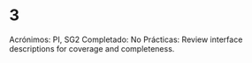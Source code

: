 # 3

Acrónimos: PI, SG2
Completado: No
Prácticas: Review interface descriptions for coverage and completeness.